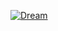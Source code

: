 [![Dream](https://github-readme-stats.vercel.app/api?username=xin-Dream)](https://github.com/xin-Dream/Arena.git)


